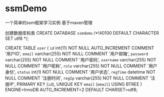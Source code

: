 # ssmDemo
一个简单的ssm框架学习实例 基于maven管理

创建数据库和表
CREATE DATABASE `ssmdemo` /*!40100 DEFAULT CHARACTER SET utf8 */;


CREATE TABLE `user` (
  `id` int(11) NOT NULL AUTO_INCREMENT COMMENT '用户ID',
  `email` varchar(255) NOT NULL COMMENT '用户邮箱',
  `password` varchar(255) NOT NULL COMMENT '用户密码',
  `username` varchar(255) NOT NULL COMMENT '用户昵称',
  `role` varchar(255) NOT NULL COMMENT '用户身份',
  `status` int(1) NOT NULL COMMENT '用户状态',
  `regTime` datetime NOT NULL COMMENT '注册时间',
  `regIp` varchar(255) NOT NULL COMMENT '注册IP',
  PRIMARY KEY (`id`),
  UNIQUE KEY `email` (`email`) USING BTREE
) ENGINE=InnoDB AUTO_INCREMENT=2 DEFAULT CHARSET=utf8;

